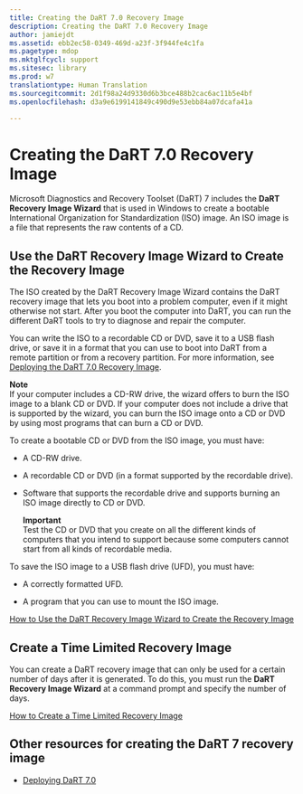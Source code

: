 ```yaml
---
title: Creating the DaRT 7.0 Recovery Image
description: Creating the DaRT 7.0 Recovery Image
author: jamiejdt
ms.assetid: ebb2ec58-0349-469d-a23f-3f944fe4c1fa
ms.pagetype: mdop
ms.mktglfcycl: support
ms.sitesec: library
ms.prod: w7
translationtype: Human Translation
ms.sourcegitcommit: 2d1f98a24d9330d6b3bce488b2cac6ac11b5e4bf
ms.openlocfilehash: d3a9e6199141849c490d9e53ebb84a07dcafa41a

---
```



# Creating the DaRT 7.0 Recovery Image


Microsoft Diagnostics and Recovery Toolset (DaRT) 7 includes the **DaRT Recovery Image Wizard** that is used in Windows to create a bootable International Organization for Standardization (ISO) image. An ISO image is a file that represents the raw contents of a CD.

## Use the DaRT Recovery Image Wizard to Create the Recovery Image


The ISO created by the DaRT Recovery Image Wizard contains the DaRT recovery image that lets you boot into a problem computer, even if it might otherwise not start. After you boot the computer into DaRT, you can run the different DaRT tools to try to diagnose and repair the computer.

You can write the ISO to a recordable CD or DVD, save it to a USB flash drive, or save it in a format that you can use to boot into DaRT from a remote partition or from a recovery partition. For more information, see [Deploying the DaRT 7.0 Recovery Image](deploying-the-dart-70-recovery-image-dart-7.md).

**Note**  
If your computer includes a CD-RW drive, the wizard offers to burn the ISO image to a blank CD or DVD. If your computer does not include a drive that is supported by the wizard, you can burn the ISO image onto a CD or DVD by using most programs that can burn a CD or DVD.

 

To create a bootable CD or DVD from the ISO image, you must have:

-   A CD-RW drive.

-   A recordable CD or DVD (in a format supported by the recordable drive).

-   Software that supports the recordable drive and supports burning an ISO image directly to CD or DVD.

    **Important**  
    Test the CD or DVD that you create on all the different kinds of computers that you intend to support because some computers cannot start from all kinds of recordable media.

     

To save the ISO image to a USB flash drive (UFD), you must have:

-   A correctly formatted UFD.

-   A program that you can use to mount the ISO image.

[How to Use the DaRT Recovery Image Wizard to Create the Recovery Image](how-to-use-the-dart-recovery-image-wizard-to-create-the-recovery-image-dart-7.md)

## Create a Time Limited Recovery Image


You can create a DaRT recovery image that can only be used for a certain number of days after it is generated. To do this, you must run the **DaRT Recovery Image Wizard** at a command prompt and specify the number of days.

[How to Create a Time Limited Recovery Image](how-to-create-a-time-limited-recovery-image-dart-7.md)

## Other resources for creating the DaRT 7 recovery image


-   [Deploying DaRT 7.0](deploying-dart-70-new-ia.md)

 

 








<!--HONumber=Jun16_HO4-->


